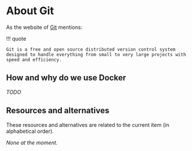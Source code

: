 # About Git

As the website of [Git](https://git-scm.com/) mentions:

!!! quote

    Git is a free and open source distributed version control system designed to handle everything from small to very large projects with speed and efficiency.

## How and why do we use Docker

_TODO_

## Resources and alternatives

These resources and alternatives are related to the current item (in alphabetical order).

_None at the moment._
